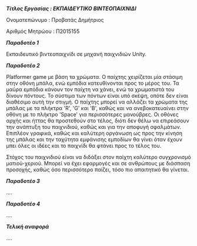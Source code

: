 ***Τίτλος Εργασίας : ΕΚΠΑΙΔΕΥΤΙΚΟ ΒΙΝΤΕΟΠΑΙΧΝΙΔΙ***

Ονοματεπώνυμο : Προβατάς Δημήτριος

Αριθμός Μητρώου : Π2015155

***Παραδοτέο 1***

Εκπαιδευτικό βιντεοπαιχνίδι σε μηχανή παιχνιδιών Unity.

***Παραδοτέο 2***

Platformer game με βάση τα χρώματα. Ο παίχτης χειρίζεται μία στάσιμη στην οθόνη μπάλα, ενώ εμπόδια κατευθίνονται προς το μέρος του. Τα μαύρα εμπόδια κάνουν τον παίχτη να χάνει, ενώ τα χρωματιστά του δίνουν πόντους. Το σύστιμα των πόντων είναι υπό σκέψη, οπότε δεν είναι διαθέσιμο αυτή την στιγμή. Ο παίχτης μπορεί να αλλάζει τα χρώματα της μπάλας με τα πλήκτρα 'R', 'G' και 'B', καθώς και να ανεβοκατευαίνει στην οθόνη με το πλήκτρο 'Space' για περισσότερες μανούβρες. Οι οθόνες αρχής και ήττας θα προστεθούν στο τέλος, διότι δεν θέλω να επιρεάσουν την ανάπτυξη του παιχνιδιού, καθώς και για την αποφυγή σφαλμάτων. Επιπλέον γραφικά, καθώς και καλύτερη οργάνωση ως προς την κίνηση της μπάλας και την ταχύτητα εμφάνισης εμποδίων θα γίνει όταν έχουν μπει όλες οι ιδέες και το παιχνίδι θα φτάνει προς το τέλος του.

Στόχος του παιχνιδιού είναι να διδάξει στον παίχτη καλύτερο συγχρονισμό ματιού-χεριού. Μπορεί να έχει εφαρμογές και σε ανθρώπους με διάσπαση προσοχής, καθώς όσο περισσότερο παίζει, τόσο πιο απαιτητικό θα γίνεται.

***Παραδοτέο 3***

....


***Παραδοτέο 4***

....


***Τελική αναφορά***

....

